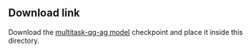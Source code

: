 ## Download link 
Download the [multitask-qg-ag model](https://drive.google.com/file/d/1-_XTBfJ7MQaECLSwwySpUIIQeC4P3ng1/view?usp=sharing) checkpoint and place it inside this directory. 
